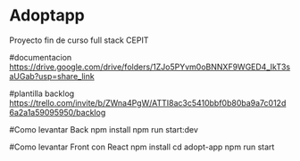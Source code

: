 # Adoptapp
Proyecto fin de curso full stack CEPIT

#documentacion 
https://drive.google.com/drive/folders/1ZJo5PYvm0oBNNXF9WGED4_IkT3saUGab?usp=share_link

#plantilla backlog
https://trello.com/invite/b/ZWna4PgW/ATTI8ac3c5410bbf0b80ba9a7c012d6a2a1a59095950/backlog

#Como levantar Back
npm install
npm run start:dev

#Como levantar Front con React
npm install
cd adopt-app
npm run start
